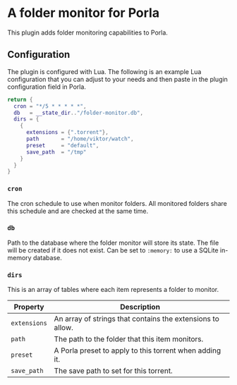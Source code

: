 # A folder monitor for Porla

This plugin adds folder monitoring capabilities to Porla.

## Configuration

The plugin is configured with Lua. The following is an example Lua
configuration that you can adjust to your needs and then paste in the plugin
configuration field in Porla.

```lua
return {
  cron = "*/5 * * * * *",
  db   = __state_dir.."/folder-monitor.db",
  dirs = {
    {
      extensions = {".torrent"},
      path       = "/home/viktor/watch",
      preset     = "default",
      save_path  = "/tmp"
    }
  }
}
```

### `cron`

The cron schedule to use when monitor folders. All monitored folders share this
schedule and are checked at the same time.

### `db`

Path to the database where the folder monitor will store its state. The file
will be created if it does not exist. Can be set to `:memory:` to use a SQLite
in-memory database.

### `dirs`

This is an array of tables where each item represents a folder to monitor.

| Property | Description |
|----------|-------------|
| `extensions` | An array of strings that contains the extensions to allow. |
| `path` | The path to the folder that this item monitors. |
| `preset` | A Porla preset to apply to this torrent when adding it. |
| `save_path` | The save path to set for this torrent. |
